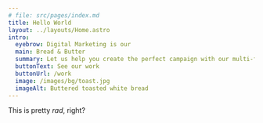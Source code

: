 ```yaml
---
# file: src/pages/index.md
title: Hello World
layout: ../layouts/Home.astro
intro:
  eyebrow: Digital Marketing is our
  main: Bread & Butter
  summary: Let us help you create the perfect campaign with our multi-faceted team of talented creatives.
  buttonText: See our work
  buttonUrl: /work
  image: /images/bg/toast.jpg
  imageAlt: Buttered toasted white bread
---
```


This is pretty _rad_, right?
